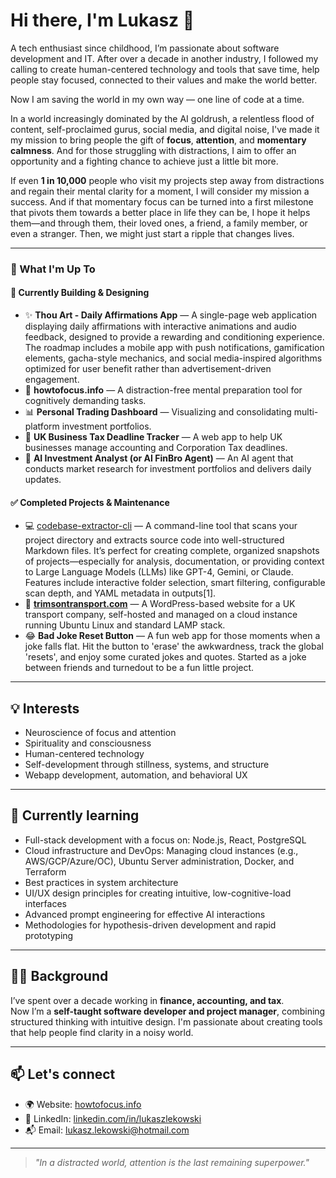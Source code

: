 # Hi there, I'm Lukasz 👋

A tech enthusiast since childhood, I’m passionate about software development and IT. After over a decade in another industry, I followed my calling to create human-centered technology and tools that save time, help people stay focused, connected to their values and make the world better.

Now I am saving the world in my own way — one line of code at a time.

In a world increasingly dominated by the AI goldrush, a relentless flood of content, self-proclaimed gurus, social media, and digital noise, I've made it my mission to bring people the gift of **focus**, **attention**, and **momentary calmness**. And for those struggling with distractions, I aim to offer an opportunity and a fighting chance to achieve just a little bit more.

If even **1 in 10,000** people who visit my projects step away from distractions and regain their mental clarity for a moment, I will consider my mission a success. And if that momentary focus can be turned into a first milestone that pivots them towards a better place in life they can be, I hope it helps them—and through them, their loved ones, a friend, a family member, or even a stranger. Then, we might just start a ripple that changes lives.

---

### 🔭 What I'm Up To

#### 🚀 Currently Building & Designing

- ✨ **Thou Art - Daily Affirmations App** — A single-page web application displaying daily affirmations with interactive animations and audio feedback, designed to provide a rewarding and conditioning experience. The roadmap includes a mobile app with push notifications, gamification elements, gacha-style mechanics, and social media-inspired algorithms optimized for user benefit rather than advertisement-driven engagement.
- 🧠 **howtofocus.info** — A distraction-free mental preparation tool for cognitively demanding tasks.
- 📊 **Personal Trading Dashboard** — Visualizing and consolidating multi-platform investment portfolios.
- 🧾 **UK Business Tax Deadline Tracker** — A web app to help UK businesses manage accounting and Corporation Tax deadlines.
- 🤖 **AI Investment Analyst (or AI FinBro Agent)** — An AI agent that conducts market research for investment portfolios and delivers daily updates.



#### ✅ Completed Projects & Maintenance 

- 💻 [codebase-extractor-cli](https://github.com/lukaszlekowski/codebase-extractor) — A command-line tool that scans your project directory and extracts source code into well-structured Markdown files. It’s perfect for creating complete, organized snapshots of projects—especially for analysis, documentation, or providing context to Large Language Models (LLMs) like GPT-4, Gemini, or Claude. Features include interactive folder selection, smart filtering, configurable scan depth, and YAML metadata in outputs[1].
- 🚚 **[trimsontransport.com](https://trimsontransport.com)** — A WordPress-based website for a UK transport company, self-hosted and managed on a cloud instance running Ubuntu Linux and standard LAMP stack.
- 😂 **Bad Joke Reset Button** — A fun web app for those moments when a joke falls flat. Hit the button to 'erase' the awkwardness, track the global 'resets', and enjoy some curated jokes and quotes. Started as a joke between friends and turnedout to be a fun little project. 


---

## 💡 Interests
- Neuroscience of focus and attention  
- Spirituality and consciousness  
- Human-centered technology  
- Self-development through stillness, systems, and structure  
- Webapp development, automation, and behavioral UX

---

## 🌱 Currently learning
* Full-stack development with a focus on: Node.js, React, PostgreSQL
* Cloud infrastructure and DevOps: Managing cloud instances (e.g., AWS/GCP/Azure/OC), Ubuntu Server administration, Docker, and Terraform
* Best practices in system architecture
* UI/UX design principles for creating intuitive, low-cognitive-load interfaces
* Advanced prompt engineering for effective AI interactions
* Methodologies for hypothesis-driven development and rapid prototyping

---

## 👨‍💼 Background
I’ve spent over a decade working in **finance, accounting, and tax**.  
Now I’m a **self-taught software developer and project manager**, combining structured thinking with intuitive design. I'm passionate about creating tools that help people find clarity in a noisy world.

---

## 📫 Let's connect
- 🌍 Website: [howtofocus.info](https://www.howtofocus.info)  
- 💼 LinkedIn: [linkedin.com/in/lukaszlekowski](https://linkedin.com/in/lukaszlekowski)
- 📬 Email: lukasz.lekowski@hotmail.com  

---

> _"In a distracted world, attention is the last remaining superpower."_
